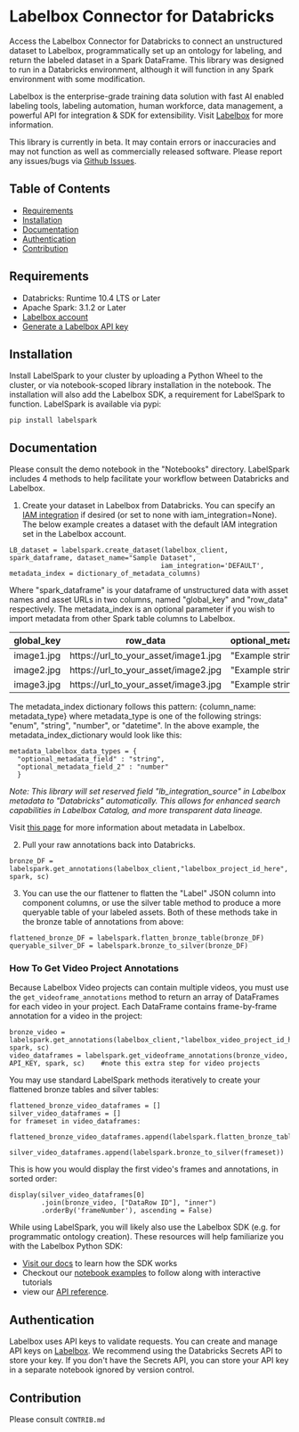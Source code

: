 # Labelbox Connector for Databricks

Access the Labelbox Connector for Databricks to connect an unstructured dataset to Labelbox, programmatically set up an ontology for labeling, and return the labeled dataset in a Spark DataFrame. This library was designed to run in a Databricks environment, although it will function in any Spark environment with some modification. 

Labelbox is the enterprise-grade training data solution with fast AI enabled labeling tools, labeling automation, human workforce, data management, a powerful API for integration & SDK for extensibility. Visit [Labelbox](http://labelbox.com/) for more information.

This library is currently in beta. It may contain errors or inaccuracies and may not function as well as commercially released software. Please report any issues/bugs via [Github Issues](https://github.com/Labelbox/LabelSpark/issues).


## Table of Contents

* [Requirements](#requirements)
* [Installation](#installation)
* [Documentation](#documentation)
* [Authentication](#authentication)
* [Contribution](#contribution)

## Requirements

* Databricks: Runtime 10.4 LTS or Later
* Apache Spark: 3.1.2 or Later
* [Labelbox account](http://app.labelbox.com/)
* [Generate a Labelbox API key](https://docs.labelbox.com/reference/create-api-key)

## Installation

Install LabelSpark to your cluster by uploading a Python Wheel to the cluster, or via notebook-scoped library installation in the notebook. The installation will also add the Labelbox SDK, a requirement for LabelSpark to function. LabelSpark is available via pypi: 

```
pip install labelspark
```

## Documentation

Please consult the demo notebook in the "Notebooks" directory. LabelSpark includes 4 methods to help facilitate your workflow between Databricks and Labelbox. 

1. Create your dataset in Labelbox from Databricks. You can specify an [IAM integration](https://docs.labelbox.com/docs/iam-delegated-access) if desired (or set to none with iam_integration=None). The below example creates a dataset with the default IAM integration set in the Labelbox account.

```
LB_dataset = labelspark.create_dataset(labelbox_client, spark_dataframe, dataset_name="Sample Dataset", 
                                      iam_integration='DEFAULT', metadata_index = dictionary_of_metadata_columns)
```
Where "spark_dataframe" is your dataframe of unstructured data with asset names and asset URLs in two columns, named "global_key" and "row_data" respectively. The metadata_index is an optional parameter if you wish to import metadata from other Spark table columns to Labelbox.

| global_key  | row_data                             | optional_metadata_field | optional_metadata_field_2| ... |
|-------------|--------------------------------------|-------------------------|--------------------------|-----|
| image1.jpg  | https://url_to_your_asset/image1.jpg |  "Example string 1"     |          1234            | ... |
| image2.jpg  | https://url_to_your_asset/image2.jpg |  "Example string 2"     |          88.8            | ... |
| image3.jpg  | https://url_to_your_asset/image3.jpg |  "Example string 3"     |          123.5           | ... |

The metadata_index dictionary follows this pattern: {column_name: metadata_type} where metadata_type is one of the following strings: "enum", "string", "number", or "datetime". In the above example, the metadata_index_dictionary would look like this: 
```
metadata_labelbox_data_types = {
  "optional_metadata_field" : "string",
  "optional_metadata_field_2" : "number"
  }
```
*Note: This library will set reserved field "lb_integration_source" in Labelbox metadata to "Databricks" automatically. This allows for enhanced search capabilities in Labelbox Catalog, and more transparent data lineage.*

Visit [this page](https://docs.labelbox.com/docs/datarow-metadata) for more information about metadata in Labelbox. 

2. Pull your raw annotations back into Databricks. 
```
bronze_DF = labelspark.get_annotations(labelbox_client,"labelbox_project_id_here", spark, sc) 
```

3. You can use the our flattener to flatten the "Label" JSON column into component columns, or use the silver table method to produce a more queryable table of your labeled assets. Both of these methods take in the bronze table of annotations from above: 

```
flattened_bronze_DF = labelspark.flatten_bronze_table(bronze_DF)
queryable_silver_DF = labelspark.bronze_to_silver(bronze_DF)
```

### How To Get Video Project Annotations

Because Labelbox Video projects can contain multiple videos, you must use the `get_videoframe_annotations` method to return an array of DataFrames for each video in your project. Each DataFrame contains frame-by-frame annotation for a video in the project: 

```
bronze_video = labelspark.get_annotations(labelbox_client,"labelbox_video_project_id_here", spark, sc) 
video_dataframes = labelspark.get_videoframe_annotations(bronze_video, API_KEY, spark, sc)    #note this extra step for video projects 
```
You may use standard LabelSpark methods iteratively to create your flattened bronze tables and silver tables: 
```
flattened_bronze_video_dataframes = []
silver_video_dataframes = [] 
for frameset in video_dataframes: 
  flattened_bronze_video_dataframes.append(labelspark.flatten_bronze_table(frameset))
  silver_video_dataframes.append(labelspark.bronze_to_silver(frameset))
```
This is how you would display the first video's frames and annotations, in sorted order: 
```
display(silver_video_dataframes[0]
        .join(bronze_video, ["DataRow ID"], "inner")
        .orderBy('frameNumber'), ascending = False)
```

While using LabelSpark, you will likely also use the Labelbox SDK (e.g. for programmatic ontology creation). These resources will help familiarize you with the Labelbox Python SDK: 
* [Visit our docs](https://docs.labelbox.com/reference/install-python-sdk) to learn how the SDK works
* Checkout our [notebook examples](https://github.com/Labelbox/labelspark/tree/master/notebooks) to follow along with interactive tutorials
* view our [API reference](https://labelbox-python.readthedocs.io/en/latest/).

## Authentication

Labelbox uses API keys to validate requests. You can create and manage API keys on [Labelbox](https://app.labelbox.com/account/api-keys). We recommend using the Databricks Secrets API to store your key. If you don't have the Secrets API, you can store your API key in a separate notebook ignored by version control. 


## Contribution
Please consult `CONTRIB.md`


